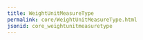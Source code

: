 ```yaml
---
title: WeightUnitMeasureType
permalink: core/WeightUnitMeasureType.html
jsonid: core_weightunitmeasuretype
---
```

